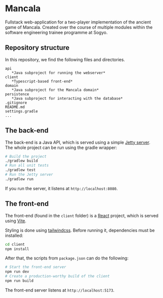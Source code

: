 # Mancala
Fullstack web-application for a two-player implementation of the ancient game of Mancala. Created over the course of multiple modules within the software engineering trainee programme at Sogyo.

## Repository structure

In this repository, we find the following files and directories.

```
api
   *Java subproject for running the webserver*
client
   *Typescript-based front-end*
domain
   *Java subproject for the Mancala domain*
persistence
   *Java subproject for interacting with the database*
.gitignore
README.md
settings.gradle
...
```

## The back-end

The back-end is a Java API, which is served using a simple [Jetty server](https://en.wikipedia.org/wiki/Jetty_(web_server)). The whole project can be run using the gradle wrapper:

```bash
# Build the project
./gradlew build
# Run all unit tests
./gradlew test
# Run the Jetty server
./gradlew run
```

If you run the server, it listens at `http://localhost:8080`.

## The front-end

The front-end (found in the `client` folder) is a [React](https://react.dev/) project, which is served using [Vite](https://vitejs.dev/). 

Styling is done using [tailwindcss](https://tailwindcss.com/). Before running it, dependencies must be installed:

```bash
cd client
npm install
```

After that, the scripts from `package.json` can do the following:

```bash
# Start the front-end server
npm run dev
# Create a production-worthy build of the client
npm run build
```

The front-end server listens at `http://localhost:5173`. 
